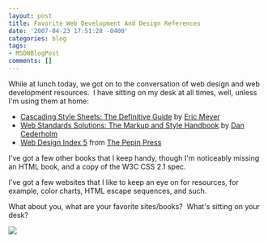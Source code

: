 ```yaml
---
layout: post
title: Favorite Web Development And Design References
date: '2007-04-23 17:51:28 -0400'
categories: blog
tags:
- MSDNBlogPost
comments: []
---
```


While at lunch today, we got on to the conversation of web design and web development resources.  I have sitting on my desk at all times, well, unless I'm using them at home:

*   [Cascading Style Sheets: The Definitive Guide](http://www.amazon.com/Cascading-Style-Sheets-Definitive-Guide/dp/0596005253/ref=pd_bbs_1/104-1378970-2441539?ie=UTF8&amp;s=books&amp;qid=1177364422&amp;sr=8-1) by [Eric Meyer](http://meyerweb.com/)
*   [Web Standards Solutions: The Markup and Style Handbook](http://www.amazon.com/Web-Standards-Solutions-Handbook-Pioneering/dp/1590593812/ref=pd_bbs_sr_1/104-1378970-2441539?ie=UTF8&amp;s=books&amp;qid=1177364452&amp;sr=1-1) by [Dan Cederholm](http://simplebits.com/about/dan/)
*   [Web Design Index 5](http://www.amazon.com/Web-Design-Index/dp/9057680688/ref=pd_bbs_sr_1/104-1378970-2441539?ie=UTF8&amp;s=books&amp;qid=1177364482&amp;sr=1-1) from [The Pepin Press](http://www.pepinpress.com/)

I've got a few other books that I keep handy, though I'm noticeably missing an HTML book, and a copy of the W3C CSS 2.1 spec.

I've got a few websites that I like to keep an eye on for resources, for example, color charts, HTML escape sequences, and such.

What about you, what are your favorite sites/books?  What's sitting on your desk?

![](http://blogs.msdn.com/aggbug.aspx?PostID=2250838)